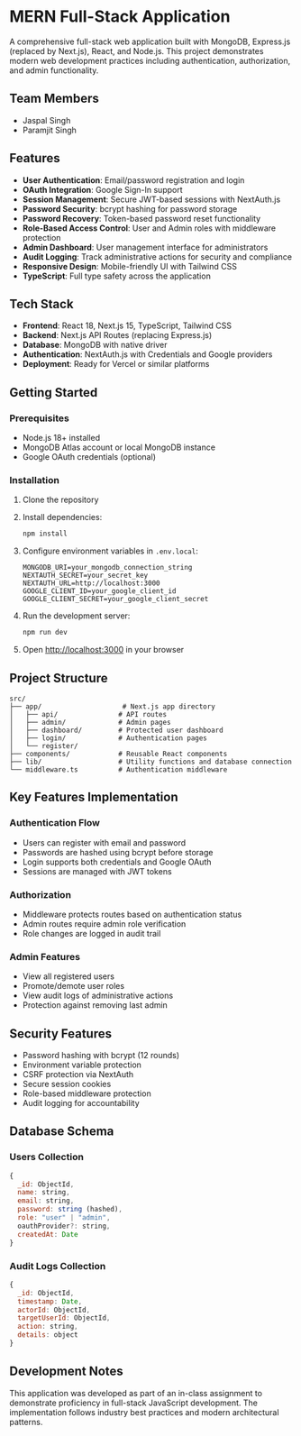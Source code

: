 # MERN Full-Stack Application

A comprehensive full-stack web application built with MongoDB, Express.js (replaced by Next.js), React, and Node.js. This project demonstrates modern web development practices including authentication, authorization, and admin functionality.

## Team Members
- Jaspal Singh
- Paramjit Singh

## Features

- **User Authentication**: Email/password registration and login
- **OAuth Integration**: Google Sign-In support
- **Session Management**: Secure JWT-based sessions with NextAuth.js
- **Password Security**: bcrypt hashing for password storage
- **Password Recovery**: Token-based password reset functionality
- **Role-Based Access Control**: User and Admin roles with middleware protection
- **Admin Dashboard**: User management interface for administrators
- **Audit Logging**: Track administrative actions for security and compliance
- **Responsive Design**: Mobile-friendly UI with Tailwind CSS
- **TypeScript**: Full type safety across the application

## Tech Stack

- **Frontend**: React 18, Next.js 15, TypeScript, Tailwind CSS
- **Backend**: Next.js API Routes (replacing Express.js)
- **Database**: MongoDB with native driver
- **Authentication**: NextAuth.js with Credentials and Google providers
- **Deployment**: Ready for Vercel or similar platforms

## Getting Started

### Prerequisites

- Node.js 18+ installed
- MongoDB Atlas account or local MongoDB instance
- Google OAuth credentials (optional)

### Installation

1. Clone the repository
2. Install dependencies:
   ```bash
   npm install
   ```

3. Configure environment variables in `.env.local`:
   ```
   MONGODB_URI=your_mongodb_connection_string
   NEXTAUTH_SECRET=your_secret_key
   NEXTAUTH_URL=http://localhost:3000
   GOOGLE_CLIENT_ID=your_google_client_id
   GOOGLE_CLIENT_SECRET=your_google_client_secret
   ```

4. Run the development server:
   ```bash
   npm run dev
   ```

5. Open [http://localhost:3000](http://localhost:3000) in your browser

## Project Structure

```
src/
├── app/                    # Next.js app directory
│   ├── api/               # API routes
│   ├── admin/             # Admin pages
│   ├── dashboard/         # Protected user dashboard
│   ├── login/             # Authentication pages
│   └── register/
├── components/            # Reusable React components
├── lib/                   # Utility functions and database connection
└── middleware.ts          # Authentication middleware
```

## Key Features Implementation

### Authentication Flow
- Users can register with email and password
- Passwords are hashed using bcrypt before storage
- Login supports both credentials and Google OAuth
- Sessions are managed with JWT tokens

### Authorization
- Middleware protects routes based on authentication status
- Admin routes require admin role verification
- Role changes are logged in audit trail

### Admin Features
- View all registered users
- Promote/demote user roles
- View audit logs of administrative actions
- Protection against removing last admin

## Security Features

- Password hashing with bcrypt (12 rounds)
- Environment variable protection
- CSRF protection via NextAuth
- Secure session cookies
- Role-based middleware protection
- Audit logging for accountability

## Database Schema

### Users Collection
```javascript
{
  _id: ObjectId,
  name: string,
  email: string,
  password: string (hashed),
  role: "user" | "admin",
  oauthProvider?: string,
  createdAt: Date
}
```

### Audit Logs Collection
```javascript
{
  _id: ObjectId,
  timestamp: Date,
  actorId: ObjectId,
  targetUserId: ObjectId,
  action: string,
  details: object
}
```

## Development Notes

This application was developed as part of an in-class assignment to demonstrate proficiency in full-stack JavaScript development. The implementation follows industry best practices and modern architectural patterns.